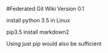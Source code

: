 #Federated Git Wiki
Version 0.1

install python 3.5 in Linux

pip3.5 install markdown2

Using just pip would also be sufficient